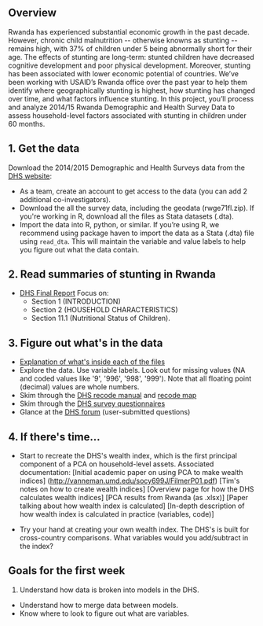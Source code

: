 ## Overview
Rwanda has experienced substantial economic growth in the past decade.  However, chronic child malnutrition -- otherwise knowns as stunting -- remains high, with 37% of children under 5 being abnormally short for their age. The effects of stunting are long-term: stunted children have decreased cognitive development and poor physical development. Moreover, stunting has been associated with lower economic potential of countries. We’ve been working with USAID’s Rwanda office over the past year to help them identify where geographically stunting is highest, how stunting has changed over time, and what factors influence stunting.
In this project, you’ll process and analyze 2014/15 Rwanda Demographic and Health Survey Data to assess household-level factors associated with stunting in children under 60 months.


## 1. Get the data
Download the 2014/2015 Demographic and Health Surveys data from the [DHS website](http://dhsprogram.com/data/dataset/Rwanda_Standard-DHS_2015.cfm?flag=0):

* As a team, create an account to get access to the data (you can add 2 additional co-investigators).
* Download the all the survey data, including the geodata (rwge71fl.zip). If you're working in R, download all the files as Stata datasets (.dta).
* Import the data into R, python, or similar. If you’re using R, we recommend using package haven to import the data as a Stata (.dta) file using `read_dta`. This will maintain the variable and value labels to help you figure out what the data contain.

## 2. Read summaries of stunting in Rwanda
* [DHS Final Report](http://dhsprogram.com/publications/publication-FR316-DHS-Final-Reports.cfm) Focus on: 
  * Section 1 (INTRODUCTION)
  * Section 2 (HOUSEHOLD CHARACTERISTICS)
  * Section 11.1 (Nutritional Status of Children).

## 3. Figure out what's in the data
* [Explanation of what's inside each of the files](http://dhsprogram.com/data/Dataset-Types.cfm)
* Explore the data. Use variable labels. Look out for missing values (NA and coded values like '9', '996', '998', '999'). Note that all floating point (decimal) values are whole numbers.
* Skim through the [DHS recode manual](http://www.dhsprogram.com/pubs/pdf/DHSG4/Recode6_DHS_22March2013_DHSG4.pdf) and [recode map](http://www.dhsprogram.com/pubs/pdf/DHSG4/Recode6_Map_22March2013_DHSG4.pdf)
* Skim through the [DHS survey questionnaires](http://www.dhsprogram.com/publications/publication-DHSQ7-DHS-Questionnaires-and-Manuals.cfm)
* Glance at the [DHS forum](http://userforum.dhsprogram.com/) (user-submitted questions)

## 4. If there's time...
* Start to recreate the DHS's wealth index, which is the first principal component of a PCA on household-level assets.  Associated documentation:
[Initial academic paper on using PCA to make wealth indices] (http://vanneman.umd.edu/socy699J/FilmerP01.pdf)
[Tim's notes on how to create wealth indices]
[Overview page for how the DHS calculates wealth indices]
[PCA results from Rwanda (as .xlsx)]
[Paper talking about how wealth index is calculated]
[In-depth description of how wealth index is calculated in practice (variables, code)]

* Try your hand at creating your own wealth index. The DHS's is built for cross-country comparisons.  What variables would you add/subtract in the index?

## Goals for the first week
1. Understand how data is broken into models in the DHS.
* Understand how to merge data between models.
* Know where to look to figure out what are variables.
